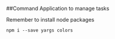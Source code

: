 ##Command Application to manage tasks

Remember to install node packages

```
npm i --save yargs colors
```
